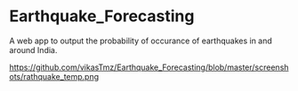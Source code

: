 # Earthquake_Forecasting
A web app to output the probability of occurance of earthquakes in and around India.

https://github.com/vikasTmz/Earthquake_Forecasting/blob/master/screenshots/rathquake_temp.png
